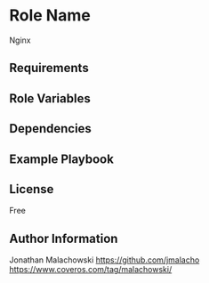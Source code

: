 Role Name
=========

Nginx

Requirements
------------


Role Variables
--------------

Dependencies
------------

Example Playbook
----------------

License
-------

Free

Author Information
------------------

Jonathan Malachowski
https://github.com/jmalacho
https://www.coveros.com/tag/malachowski/

